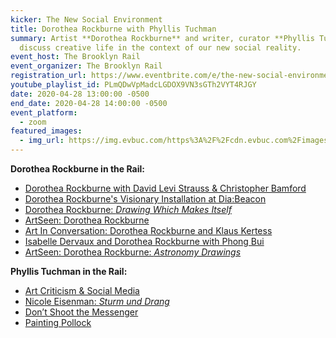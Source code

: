 ```yaml
---
kicker: The New Social Environment
title: Dorothea Rockburne with Phyllis Tuchman
summary: Artist **Dorothea Rockburne** and writer, curator **Phyllis Tuchman**
  discuss creative life in the context of our new social reality.
event_host: The Brooklyn Rail
event_organizer: The Brooklyn Rail
registration_url: https://www.eventbrite.com/e/the-new-social-environment-30-lyle-ashton-harris-mckenzie-wark-tickets-103168923026
youtube_playlist_id: PLmQDwVpMadcLGDOX9VN3sGTh2VYT4RJGY
date: 2020-04-28 13:00:00 -0500
end_date: 2020-04-28 14:00:00 -0500
event_platform:
  - zoom
featured_images:
  - img_url: https://img.evbuc.com/https%3A%2F%2Fcdn.evbuc.com%2Fimages%2F99205246%2F250527606728%2F1%2Foriginal.20200421-204356?h=2000&w=720&auto=format%2Ccompress&q=75&sharp=10&s=41ed5b545656746c0654796ed2e73e9f
---
```

**Dorothea Rockburne in the Rail:**

* [Dorothea Rockburne with David Levi Strauss & Christopher Bamford](https://brooklynrail.org/2011/07/art/dorothea-rockburne-with-david-levi-strauss-and-christopher-bamford)
* [Dorothea Rockburne's Visionary Installation at Dia:Beacon](https://brooklynrail.org/2019/07/1by1/Dorothea-Rockburnes-Visionary-Installation-at-DiaBeacon)
* [Dorothea Rockburne: *Drawing Which Makes Itself* ](https://brooklynrail.org/2013/11/artseen/dorothea-rockburne-drawing-which-makes-itself)
* [ArtSeen: Dorothea Rockburne](https://brooklynrail.org/2018/10/artseen/Dorothea-Rockburne-1)
* [Art In Conversation: Dorothea Rockburne and Klaus Kertess](https://brooklynrail.org/2005/01/art/dorothea-rockburne-and-klaus-kertess)
* [Isabelle Dervaux and Dorothea Rockburne with Phong Bui](https://brooklynrail.org/2007/10/art/isabelle-dervaux-and-dorothea-rockburne-)
* [ArtSeen: Dorothea Rockburne: *Astronomy Drawings*](https://brooklynrail.org/2010/04/artseen/dorothea-rockburne-astronomy-drawings)

**Phyllis Tuchman in the Rail:**

* [Art Criticism & Social Media](https://brooklynrail.org/2012/12/artseen/art-criticism-social-media)
* [Nicole Eisenman: *Sturm und Drang*](https://brooklynrail.org/2020/04/artseen/Nicole-Eisenman-Sturm-und-Drang)
* [Don’t Shoot the Messenger](https://brooklynrail.org/2015/03/artseen/dont-shoot-the-messenger)
* [Painting Pollock](https://brooklynrail.org/2013/11/criticspage/painting-pollock)